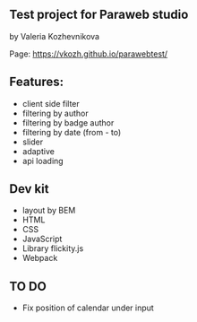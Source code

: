 ## Test project for Paraweb studio

by Valeria Kozhevnikova

Page: https://vkozh.github.io/parawebtest/

## Features:

- client side filter
- filtering by author
- filtering by badge author
- filtering by date (from - to)
- slider
- adaptive
- api loading

## Dev kit

- layout by BEM
- HTML
- CSS
- JavaScript
- Library flickity.js
- Webpack
  <!-- - SCSS -->

## TO DO

- Fix position of calendar under input
